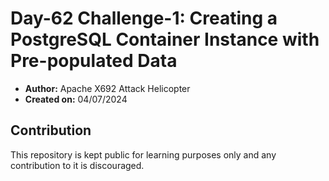 # Day-62 Challenge-1: Creating a PostgreSQL Container Instance with Pre-populated Data

- **Author:** Apache X692 Attack Helicopter
- **Created on:** 04/07/2024

## Contribution

This repository is kept public for learning purposes only and any contribution to it is discouraged.
